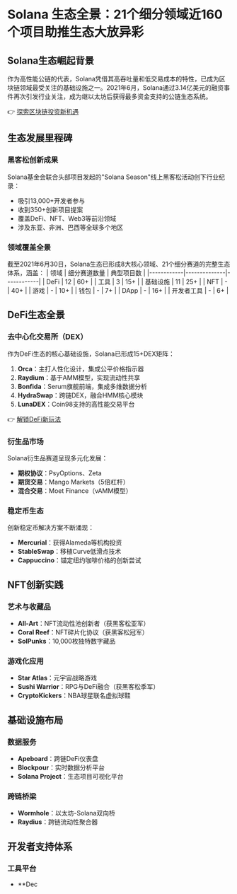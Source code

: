 # Solana 生态全景：21个细分领域近160个项目助推生态大放异彩

## Solana生态崛起背景

作为高性能公链的代表，Solana凭借其高吞吐量和低交易成本的特性，已成为区块链领域最受关注的基础设施之一。2021年6月，Solana通过3.14亿美元的融资事件再次引发行业关注，成为继以太坊后获得最多资金支持的公链生态系统。

👉 [探索区块链投资新机遇](https://bit.ly/okx_welcome)

## 生态发展里程碑

### 黑客松创新成果
Solana基金会联合头部项目发起的"Solana Season"线上黑客松活动创下行业纪录：
- 吸引13,000+开发者参与
- 收到350+创新项目提案
- 覆盖DeFi、NFT、Web3等前沿领域
- 涉及东亚、非洲、巴西等全球多个地区

### 领域覆盖全景
截至2021年6月30日，Solana生态已形成8大核心领域、21个细分赛道的完整生态体系，涵盖：
| 领域       | 细分赛道数量 | 典型项目数 |
|------------|--------------|------------|
| DeFi       | 12           | 60+        |
| 工具       | 3            | 15+        |
| 基础设施   | 11           | 25+        |
| NFT        | -            | 40+        |
| 游戏       | -            | 10+        |
| 钱包       | -            | 7+         |
| DApp       | -            | 16+        |
| 开发者工具 | -            | 6+         |

## DeFi生态全景

### 去中心化交易所（DEX）
作为DeFi生态的核心基础设施，Solana已形成15+DEX矩阵：
1. **Orca**：主打人性化设计，集成公平价格指示器
2. **Raydium**：基于AMM模型，实现流动性共享
3. **Bonfida**：Serum旗舰前端，集成多维数据分析
4. **HydraSwap**：跨链DEX，融合HMM核心模块
5. **LunaDEX**：Coin98支持的高性能交易平台

👉 [解锁DeFi新玩法](https://bit.ly/okx_welcome)

### 衍生品市场
Solana衍生品赛道呈现多元化发展：
- **期权协议**：PsyOptions、Zeta
- **期货交易**：Mango Markets（5倍杠杆）
- **混合交易**：Moet Finance（vAMM模型）

### 稳定币生态
创新稳定币解决方案不断涌现：
- **Mercurial**：获得Alameda等机构投资
- **StableSwap**：移植Curve低滑点技术
- **Cappuccino**：锚定纽约咖啡价格的创新尝试

## NFT创新实践

### 艺术与收藏品
- **All-Art**：NFT流动性池创新者（获黑客松亚军）
- **Coral Reef**：NFT碎片化协议（获黑客松冠军）
- **SolPunks**：10,000枚独特数字藏品

### 游戏化应用
- **Star Atlas**：元宇宙战略游戏
- **Sushi Warrior**：RPG与DeFi融合（获黑客松季军）
- **CryptoKickers**：NBA球星联名虚拟球鞋

## 基础设施布局

### 数据服务
- **Apeboard**：跨链DeFi仪表盘
- **Blockpour**：实时数据分析平台
- **Solana Project**：生态项目可视化平台

### 跨链桥梁
- **Wormhole**：以太坊-Solana双向桥
- **Raydius**：跨链流动性聚合器

## 开发者支持体系

### 工具平台
- **Dec